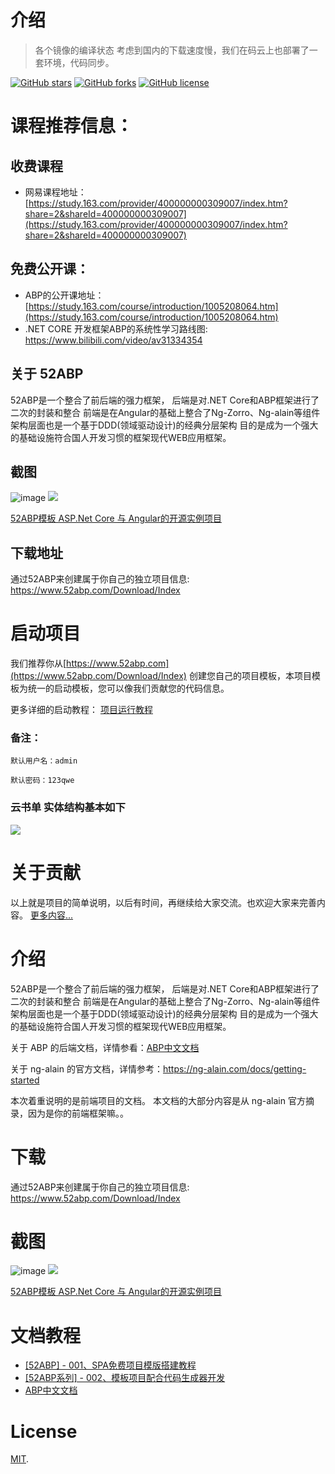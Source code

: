 





# 介绍
> 各个镜像的编译状态
> 考虑到国内的下载速度慢，我们在码云上也部署了一套环境，代码同步。

[![GitHub stars](https://img.shields.io/github/stars/52ABP/Cloud.BookList.svg)](https://github.com/52ABP/Cloud.BookList/stargazers)  [![GitHub forks](https://img.shields.io/github/forks/52ABP/Cloud.BookList.svg)](https://github.com/52ABP/Cloud.BookList/network)  [![GitHub license](https://img.shields.io/github/license/52ABP/Cloud.BookList.svg)](https://github.com/52ABP/Cloud.BookList/blob/master/LICENSE)


# 课程推荐信息：
## 收费课程
- 网易课程地址：[https://study.163.com/provider/400000000309007/index.htm?share=2&shareId=400000000309007](https://study.163.com/provider/400000000309007/index.htm?share=2&shareId=400000000309007)
## 免费公开课：
- ABP的公开课地址：[https://study.163.com/course/introduction/1005208064.htm](https://study.163.com/course/introduction/1005208064.htm)
- .NET CORE 开发框架ABP的系统性学习路线图: https://www.bilibili.com/video/av31334354



## 关于 52ABP 

52ABP是一个整合了前后端的强力框架，
后端是对.NET Core和ABP框架进行了二次的封装和整合
前端是在Angular的基础上整合了Ng-Zorro、Ng-alain等组件
架构层面也是一个基于DDD(领域驱动设计)的经典分层架构 目的是成为一个强大的基础设施符合国人开发习惯的框架现代WEB应用框架。



## 截图

![image](https://upload-images.jianshu.io/upload_images/1979022-149453e355774c58.gif?imageMogr2/auto-orient/strip)
![](https://upload-images.jianshu.io/upload_images/1979022-78623047838e0674.gif?imageMogr2/auto-orient/strip)

[52ABP模板 ASP.Net Core 与 Angular的开源实例项目
](https://www.cnblogs.com/wer-ltm/p/9358478.html)

## 下载地址

通过52ABP来创建属于你自己的独立项目信息: https://www.52abp.com/Download/Index





# 启动项目

我们推荐你从[https://www.52abp.com](https://www.52abp.com/Download/Index) 创建您自己的项目模板，本项目模板为统一的启动模板，您可以像我们贡献您的代码信息。

更多详细的启动教程：
[项目运行教程](https://www.52abp.com/Blog/BlogDetails/1)
### 备注：
```
默认用户名：admin

默认密码：123qwe
```

### 云书单 实体结构基本如下


![](https://user-gold-cdn.xitu.io/2018/10/18/16685aed6028cc8b?w=1482&h=843&f=png&s=42413)
 

 
# 关于贡献

以上就是项目的简单说明，以后有时间，再继续给大家交流。也欢迎大家来完善内容。
[更多内容...](https://github.com/52ABP/Documents/blob/master/52ABP%E5%BC%80%E5%8F%91%E4%BA%BA%E5%91%98%E4%B8%AD%E5%BF%83/52ABP%E5%9B%A2%E9%98%9F%E6%AC%A2%E8%BF%8E%E6%82%A8%E7%9A%84%E5%88%B0%E6%9D%A5.md)
# 介绍

52ABP是一个整合了前后端的强力框架，
后端是对.NET Core和ABP框架进行了二次的封装和整合
前端是在Angular的基础上整合了Ng-Zorro、Ng-alain等组件
架构层面也是一个基于DDD(领域驱动设计)的经典分层架构 目的是成为一个强大的基础设施符合国人开发习惯的框架现代WEB应用框架。

关于 ABP 的后端文档，详情参看：[ABP中文文档](https://www.52abp.com/ReadWiki/ABP%E6%A1%86%E6%9E%B6%E4%B8%AD%E6%96%87%E6%96%87%E6%A1%A3/Documents-3.7.2/Readme.md)

关于 ng-alain 的官方文档，详情参考：https://ng-alain.com/docs/getting-started

本次着重说明的是前端项目的文档。 本文档的大部分内容是从 ng-alain 官方摘录，因为是你的前端框架嘛。。
 
# 下载

通过52ABP来创建属于你自己的独立项目信息: https://www.52abp.com/Download/Index

# 截图
![image](https://upload-images.jianshu.io/upload_images/1979022-149453e355774c58.gif?imageMogr2/auto-orient/strip)
![](https://upload-images.jianshu.io/upload_images/1979022-78623047838e0674.gif?imageMogr2/auto-orient/strip)

[52ABP模板 ASP.Net Core 与 Angular的开源实例项目
](https://www.cnblogs.com/wer-ltm/p/9358478.html)

# 文档教程

* [[52ABP] - 001、SPA免费项目模版搭建教程
](https://www.52abp.com/Blog/BlogDetails/1)
* [[52ABP系列] - 002、模板项目配合代码生成器开发
](https://www.52abp.com/Blog/BlogDetails/2)
* [ABP中文文档](https://www.52abp.com/ReadWiki/ABP%E6%A1%86%E6%9E%B6%E4%B8%AD%E6%96%87%E6%96%87%E6%A1%A3/Documents-3.7.2/Readme.md)
# License

[MIT](LICENSE).